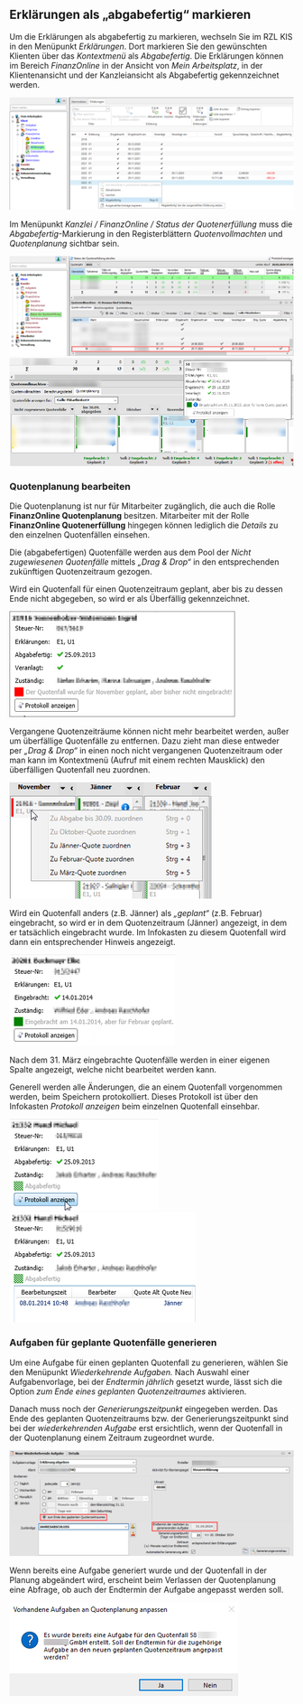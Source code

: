 ## Erklärungen als „abgabefertig“ markieren

Um die Erklärungen als abgabefertig zu markieren, wechseln Sie im RZL
KIS in den Menüpunkt *Erklärungen*. Dort markieren Sie den gewünschten Klienten über das *Kontextmenü* als *Abgabefertig*. Die
Erklärungen können im Bereich *FinanzOnline* in der Ansicht von *Mein Arbeitsplatz*, in der Klientenansicht und der
Kanzleiansicht als Abgabefertig gekennzeichnet werden.

![Quotenplanung - abgabefertig](<img/image169.png>)

Im Menüpunkt *Kanzlei / FinanzOnline / Status der Quotenerfüllung* muss
die *Abgabefertig*-Markierung in den Registerblättern
*Quotenvollmachten* und *Quotenplanung* sichtbar sein.

![Quotenfollmachten - abgabefertig](<img/image170.png>)
![Quotenplanung - abgabefertig](<img/image171.png>)

### Quotenplanung bearbeiten

Die Quotenplanung ist nur für Mitarbeiter zugänglich, die auch die Rolle **FinanzOnline Quotenplanung** besitzen. Mitarbeiter mit der Rolle **FinanzOnline Quotenerfüllung** hingegen können lediglich die *Details* zu
den einzelnen Quotenfällen einsehen.

Die (abgabefertigen) Quotenfälle werden aus dem Pool der *Nicht
zugewiesenen Quotenfälle* mittels *„Drag & Drop“* in den entsprechenden
zukünftigen Quotenzeitraum gezogen.

Wird ein Quotenfall für einen Quotenzeitraum geplant, aber bis zu dessen
Ende nicht abgegeben, so wird er als Überfällig gekennzeichnet.

![Quotenplanung - überfällig](<img/image172.png>)

Vergangene Quotenzeiträume können nicht mehr bearbeitet werden, außer um
überfällige Quotenfälle zu entfernen. Dazu zieht man diese entweder per
*„Drag & Drop“* in einen noch nicht vergangenen Quotenzeitraum oder man
kann im Kontextmenü (Aufruf mit einem rechten Mausklick) den
überfälligen Quotenfall neu zuordnen.

![Quotenplanung - Neuzuordnung](<img/image173.png>)

Wird ein Quotenfall anders (z.B. Jänner) als *„geplant“* (z.B. Februar)
eingebracht, so wird er in dem Quotenzeitraum (Jänner) angezeigt, in dem
er tatsächlich eingebracht wurde. Im Infokasten zu diesem Quotenfall
wird dann ein entsprechender Hinweis angezeigt.

![Quotenplanung - anders als geplant](<img/image174.png>)

Nach dem 31. März eingebrachte Quotenfälle werden in einer eigenen
Spalte angezeigt, welche nicht bearbeitet werden kann.

Generell werden alle Änderungen, die an einem Quotenfall vorgenommen
werden, beim Speichern protokolliert. Dieses Protokoll ist über den
Infokasten *Protokoll anzeigen* beim einzelnen Quotenfall einsehbar.

![Protokoll Quotenfall I](<img/image175.png>) ![Protokoll Quotenfall II](<img/image176.png>)

### Aufgaben für geplante Quotenfälle generieren

Um eine Aufgabe für einen geplanten Quotenfall zu generieren, wählen Sie
den Menüpunkt *Wiederkehrende Aufgaben.* Nach Auswahl einer
Aufgabenvorlage, bei der *Endtermin jährlich* gesetzt wurde, lässt sich
die Option *zum Ende eines geplanten Quotenzeitraumes* aktivieren.

Danach muss noch der *Generierungszeitpunkt* eingegeben werden. Das Ende
des geplanten Quotenzeitraums bzw. der Generierungszeitpunkt sind bei
der *wiederkehrenden Aufgabe* erst ersichtlich, wenn der Quotenfall in
der Quotenplanung einem Zeitraum zugeordnet wurde.

![Quotenplanung - wiederkehrende Aufgabe](<img/image177.png>)

Wenn bereits eine Aufgabe generiert wurde und der Quotenfall in der
Planung abgeändert wird, erscheint beim Verlassen der Quotenplanung eine
Abfrage, ob auch der Endtermin der Aufgabe angepasst werden soll.

![Quotenplanung - Anpassung Endtermin](<img/image178.png>)